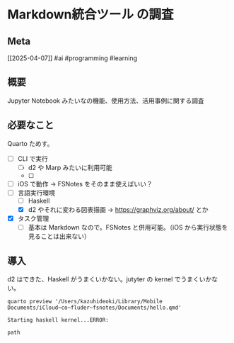 # Markdown統合ツール の調査

## Meta

[[2025-04-07]]
#ai #programming #learning

## 概要

Jupyter Notebook みたいなの機能、使用方法、活用事例に関する調査

## 必要なこと

Quarto ためす。

- [ ] CLI で実行
	- [ ] d2 や Marp みたいに利用可能
	- [ ] 
- [ ] iOS で動作 -> FSNotes をそのまま使えばいい？
- [ ] 言語実行環境
  - [ ] Haskell
  - [x] d2 やそれに変わる図表描画 -> https://graphviz.org/about/ とか
- [x] タスク管理
	- [ ] 基本は Markdown なので。FSNotes と併用可能。（iOS から実行状態を見ることは出来ない）

## 導入

d2 はできた、Haskell がうまくいかない。jutyter の kernel でうまくいかない。

```
quarto preview '/Users/kazuhideoki/Library/Mobile Documents/iCloud~co~fluder~fsnotes/Documents/hello.qmd'

Starting haskell kernel...ERROR:

path
```